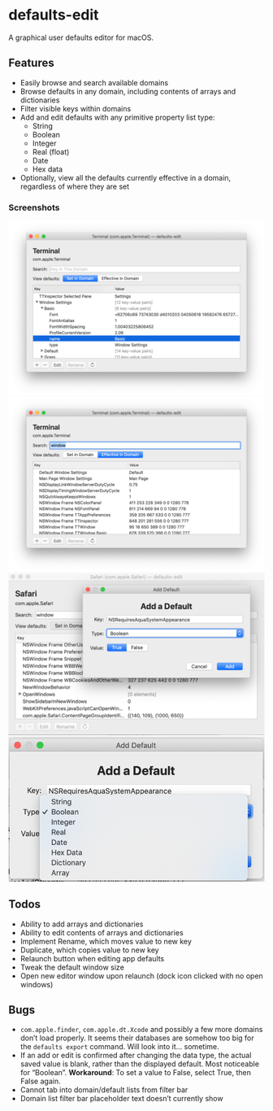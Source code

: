 # defaults-edit
A graphical user defaults editor for macOS.

## Features
- Easily browse and search available domains
- Browse defaults in any domain, including contents of arrays and dictionaries
- Filter visible keys within domains
- Add and edit defaults with any primitive property list type:
  - String
  - Boolean
  - Integer
  - Real (float)
  - Date
  - Hex data
- Optionally, view all the defaults currently effective in a domain, regardless of where they are set

### Screenshots
![Viewing a nested dictionary](Screenshots/1.png)
![Defaults effective in domain, with filtering](Screenshots/2.png)
![Adding a default](Screenshots/3.png)
![Available property list types](Screenshots/4.png)

## Todos
- Ability to add arrays and dictionaries
- Ability to edit contents of arrays and dictionaries
- Implement Rename, which moves value to new key
- Duplicate, which copies value to new key
- Relaunch button when editing app defaults
- Tweak the default window size
- Open new editor window upon relaunch (dock icon clicked with no open windows)

## Bugs
- `com.apple.finder`, `com.apple.dt.Xcode` and possibly a few more domains don’t load properly. It seems their databases are somehow too big for the `defaults export` command. Will look into it… sometime.
- If an add or edit is confirmed after changing the data type, the actual saved value is blank, rather than the displayed default. Most noticeable for “Boolean”. **Workaround**: To set a value to False, select True, then False again.
- Cannot tab into domain/default lists from filter bar
- Domain list filter bar placeholder text doesn’t currently show
